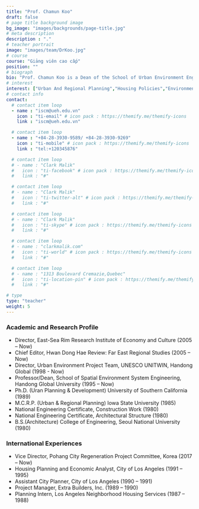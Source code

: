 ```yaml
---
title: "Prof. Chamun Koo"
draft: false
# page title background image
bg_image: "images/backgrounds/page-title.jpg"
# meta description
description : "."
# teacher portrait
image: "images/team/DrKoo.jpg"
# course
course: "Giảng viên cao cấp"
position: ""
# biograph
bio: "Prof. Chamun Koo is a Dean of the School of Urban Environment Engineering, Handong Global University. He is a director of East-Sea Rim Research Institute of Economy and Culture. He also teachs at the Graduate School of International Development and Entreprenuership."
# interest
interest: ["Urban And Regional Planning","Housing Policies","Environment Polices","Industrial Polices"]
# contact info
contact:
  # contact item loop
  - name : "iscm@ueh.edu.vn"
    icon : "ti-email" # icon pack : https://themify.me/themify-icons
    link : "iscm@ueh.edu.vn"

  # contact item loop
  - name : "+84-28-3930-9589/ +84-28-3930-9269"
    icon : "ti-mobile" # icon pack : https://themify.me/themify-icons
    link : "tel:+120345876"

  # contact item loop
  # - name : "Clark Malik"
  #   icon : "ti-facebook" # icon pack : https://themify.me/themify-icons
  #   link : "#"

  # contact item loop
  # - name : "Clark Malik"
  #   icon : "ti-twitter-alt" # icon pack : https://themify.me/themify-icons
  #   link : "#"

  # contact item loop
  # - name : "Clark Malik"
  #   icon : "ti-skype" # icon pack : https://themify.me/themify-icons
  #   link : "#"

  # contact item loop
  # - name : "clarkmalik.com"
  #   icon : "ti-world" # icon pack : https://themify.me/themify-icons
  #   link : "#"

  # contact item loop
  # - name : "1313 Boulevard Cremazie,Quebec"
  #   icon : "ti-location-pin" # icon pack : https://themify.me/themify-icons
  #   link : "#"

# type
type: "teacher"
weight: 5
---
```


### Academic and Research Profile
* Director, East-Sea Rim Research Institute of Economy and Culture (2005 – Now)
* Chief Editor, Hwan Dong Hae Review: Far East Regional Studies (2005 – Now)
* Director, Urban Environment Project Team, UNESCO UNITWIN, Handong Global (1998 - Now)
* Professor/Dean, School of Spatial Environment System Engineering, Handong Global University (1995 – Now)
* Ph.D. (Uran Planning & Development) University of Southern California (1989)
* M.C.R.P. (Urban & Regional Planning) Iowa State University (1985)
* National Engineering Certificate, Construction Work (1980)
* National Engineering Certificate, Architectural Structure (1980)
* B.S.(Architecture) College of Engineering, Seoul National University (1980)

### International Experiences
* Vice Director, Pohang City Regeneration Project Committee, Korea (2017 – Now)
* Housing Planning and Economic Analyst, City of Los Angeles (1991 – 1995)
* Assistant City Planner, City of Los Angeles (1990 – 1991)
* Project Manager, Extra Builders, Inc. (1989 – 1990)
* Planning Intern, Los Angeles Neighborhood Housing Services (1987 – 1988)